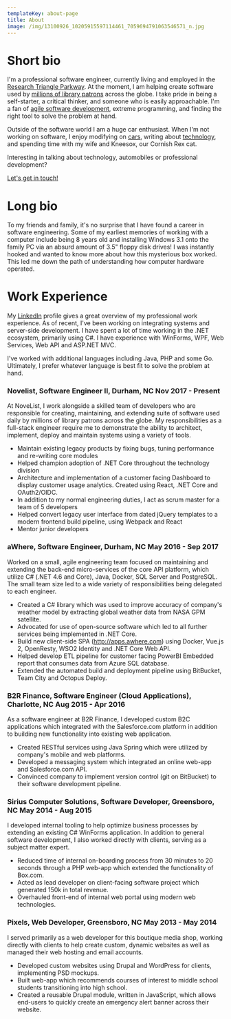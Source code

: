 ```yaml
---
templateKey: about-page
title: About
image: /img/13100926_10205915597114461_7059694791063546571_n.jpg
---
```


# Short bio

I'm a professional software engineer, currently living and employed in the [Research Triangle Parkway](https://en.wikipedia.org/wiki/Research_Triangle_Park). At the moment, I am helping create software used by [millions of library patrons](https://www.ebscohost.com/novelist/our-products/novelist-select) across the globe. I take pride in being a self-starter, a critical thinker, and someone who is easily approachable. I'm a fan of [agile software development](http://www.agilemanifesto.org), extreme programming, and finding the right tool to solve the problem at hand. 

Outside of the software world I am a huge car enthusiast. When I'm not working on software, I enjoy modifying on [cars](/cars), writing about [technology](/notes), and spending time with my wife and Kneesox, our Cornish Rex cat.

Interesting in talking about technology, automobiles or professional development? 

[Let's get in touch!](https://www.dannyallegrezza.com/contact/)

# Long bio

To my friends and family, it's no surprise that I have found a career in software engineering. Some of my earliest memories of working with a computer include being 8 years old and installing Windows 3.1 onto the family PC via an absurd amount of 3.5" floppy disk drives! I was instantly hooked and wanted to know more about how this mysterious box worked. This led me down the path of understanding how computer hardware operated.

# Work Experience

My [LinkedIn](https://www.linkedin.com/in/dannyallegrezza/) profile gives a great overview of my professional work experience. As of recent, I've been working on integrating systems and server-side development. I have spent a lot of time working in the .NET ecosystem, primarily using C#. I have experience with WinForms, WPF, Web Services, Web API and ASP.NET MVC. 

I've worked with additional languages including Java, PHP and some Go. Ultimately, I prefer whatever language is best fit to solve the problem at hand.

### Novelist, Software Engineer II, Durham, NC Nov 2017 - Present

At NoveList, I work alongside a skilled team of developers who are responsible for creating, maintaining, and extending suite of software used daily by millions of library patrons across the globe. My responsibilities as a full-stack engineer require me to demonstrate the ability to architect, implement, deploy and maintain systems using a variety of tools. 

* Maintain existing legacy products by fixing bugs, tuning performance and re-writing core modules
* Helped champion adoption of .NET Core throughout the technology division 
* Architecture and implementation of a customer facing Dashboard to display customer usage analytics. Created using React, .NET Core and OAuth2/OIDC. 
* In addition to my normal engineering duties, I act as scrum master for a team of 5 developers
* Helped convert legacy user interface from dated jQuery templates to a modern frontend build pipeline, using Webpack and React
* Mentor junior developers

### aWhere, Software Engineer, Durham, NC May 2016 - Sep 2017

Worked on a small, agile engineering team focused on maintaining and extending the back-end micro-services of the core API platform, which utilize C# (.NET
4.6 and Core), Java, Docker, SQL Server and PostgreSQL. The small team size led to a wide variety of responsibilities being delegated to each engineer.

* Created a C# library which was used to improve accuracy of company's weather model by extracting global weather data from NASA GPM satellite.
* Advocated for use of open-source software which led to all further services being implemented in .NET Core.
* Build new client-side SPA (http://apps.awhere.com) using Docker, Vue.js 2, OpenResty, WSO2 Identity and .NET Core Web API.
* Helped develop ETL pipeline for customer facing PowerBI Embedded report that consumes data from Azure SQL database.
* Extended the automated build and deployment pipeline using BitBucket, Team City and Octopus Deploy.

### B2R Finance, Software Engineer (Cloud Applications), Charlotte, NC Aug 2015 - Apr 2016

As a software engineer at B2R Finance, I developed custom B2C applications which integrated with the Salesforce.com platform in addition to building new
functionality into existing web application.

* Created RESTful services using Java Spring which were utilized by company's mobile and web platforms.
* Developed a messaging system which integrated an online web-app and Salesforce.com API.
* Convinced company to implement version control (git on BitBucket) to their software development pipeline.

### Sirius Computer Solutions, Software Developer, Greensboro, NC May 2014 - Aug 2015

I developed internal tooling to help optimize business processes by extending an existing C# WinForms application. In addition to general software
development, I also worked directly with clients, serving as a subject matter expert.

* Reduced time of internal on-boarding process from 30 minutes to 20 seconds through a PHP web-app which extended the functionality of Box.com.
* Acted as lead developer on client-facing software project which generated 150k in total revenue.
* Overhauled front-end of internal web portal using modern web technologies.

### Pixels, Web Developer, Greensboro, NC May 2013 - May 2014

I served primarily as a web developer for this boutique media shop, working directly with clients to help create custom, dynamic websites as well as managed
their web hosting and email accounts.

* Developed custom websites using Drupal and WordPress for clients, implementing PSD mockups.
* Built web-app which recommends courses of interest to middle school students transitioning into high school.
* Created a reusable Drupal module, written in JavaScript, which allows end-users to quickly create an emergency alert banner across their website.
